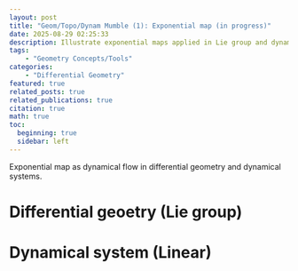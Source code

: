 ```yaml
---
layout: post
title: "Geom/Topo/Dynam Mumble (1): Exponential map (in progress)"
date: 2025-08-29 02:25:33
description: Illustrate exponential maps applied in Lie group and dynamical systems
tags: 
    - "Geometry Concepts/Tools"
categories: 
    - "Differential Geometry"
featured: true
related_posts: true
related_publications: true
citation: true
math: true
toc:
  beginning: true
  sidebar: left
---
```


Exponential map as dynamical flow in differential geometry and dynamical systems. 

# Differential geoetry (Lie group)

# Dynamical system (Linear)
